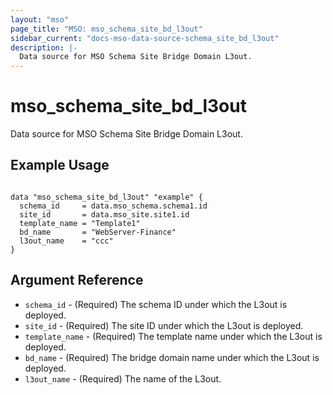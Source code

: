 ```yaml
---
layout: "mso"
page_title: "MSO: mso_schema_site_bd_l3out"
sidebar_current: "docs-mso-data-source-schema_site_bd_l3out"
description: |-
  Data source for MSO Schema Site Bridge Domain L3out.
---
```


# mso_schema_site_bd_l3out #

Data source for MSO Schema Site Bridge Domain L3out.

## Example Usage ##

```hcl

data "mso_schema_site_bd_l3out" "example" {
  schema_id     = data.mso_schema.schema1.id
  site_id       = data.mso_site.site1.id
  template_name = "Template1"
  bd_name       = "WebServer-Finance"
  l3out_name    = "ccc"
}

```

## Argument Reference ##

* `schema_id` - (Required) The schema ID under which the L3out is deployed.
* `site_id` - (Required) The site ID under which the L3out is deployed.
* `template_name` - (Required) The template name under which the L3out is deployed.
* `bd_name` - (Required)  The bridge domain name under which the L3out is deployed.
* `l3out_name` - (Required) The name of the L3out.
